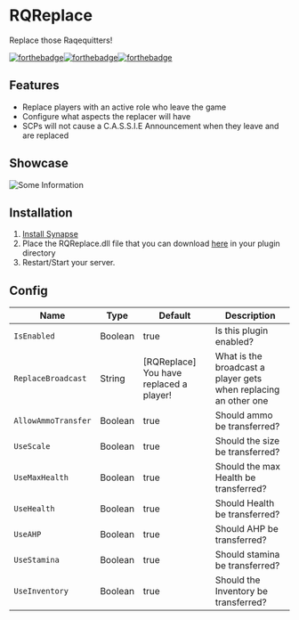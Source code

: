 # RQReplace
 Replace those Raqequitters!

[![forthebadge](https://forthebadge.com/images/badges/built-with-love.svg)](https://forthebadge.com)[![forthebadge](https://forthebadge.com/images/badges/made-with-c-sharp.svg)](https://forthebadge.com)[![forthebadge](https://forthebadge.com/images/badges/you-didnt-ask-for-this.svg)](https://forthebadge.com)

## Features 
* Replace players with an active role who leave the game 
* Configure what aspects the replacer will have
* SCPs will not cause a C.A.S.S.I.E Announcement when they leave and are replaced


## Showcase

![Some Information](/assets/info.png)


## Installation
1. [Install Synapse](https://github.com/SynapseSL/Synapse/wiki#hosting-guides)
2. Place the RQReplace.dll file that you can download [here](https://github.com/TheVoidNebula/RQReplace/releases) in your plugin directory
3. Restart/Start your server.

## Config
Name  | Type | Default | Description
------------ | ------------ | ------------- | ------------ 
`IsEnabled` | Boolean | true | Is this plugin enabled?
`ReplaceBroadcast` | String | [RQReplace] You have replaced a player! | What is the broadcast a player gets when replacing an other one
`AllowAmmoTransfer` | Boolean | true | Should ammo be transferred?
`UseScale` | Boolean | true | Should the size be transferred?
`UseMaxHealth` | Boolean | true | Should the max Health be transferred?
`UseHealth` | Boolean | true | Should Health be transferred?
`UseAHP` | Boolean | true | Should AHP be transferred?
`UseStamina` | Boolean | true | Should stamina be transferred?
`UseInventory` | Boolean | true | Should the Inventory be transferred?
